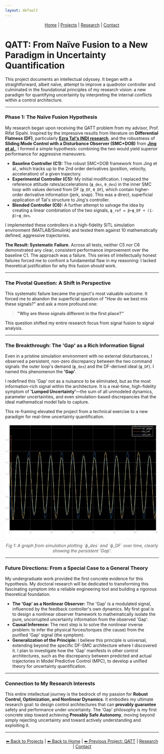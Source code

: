 ```yaml
---
layout: default
---
```


<nav style="text-align:center; margin-bottom:20px;">
  <a href="index.html">Home</a> |
  <a href="projects.html">Projects</a> |
  <a href="research-interests.html">Research</a> |
  <a href="contact.html">Contact</a>
</nav>

# QATT: From Naïve Fusion to a New Paradigm in Uncertainty Quantification

This project documents an intellectual odyssey. It began with a straightforward, albeit naïve, attempt to improve a quadrotor controller and culminated in the foundational principles of my research vision: a new paradigm for quantifying uncertainty by interpreting the internal conflicts within a control architecture.

---

### Phase 1: The Naïve Fusion Hypothesis
My research began upon receiving the QATT problem from my advisor, Prof. Rifat Sipahi. Inspired by the impressive results from literature on **Differential Flatness (DF)**, particularly **[Ezra Tal's INDI research](https://arxiv.org/abs/1809.04048)**, and the robustness of **Sliding Mode Control with a Disturbance Observer (SMC+DOB)** from **[Jing et al.](https://www.mdpi.com/2504-446X/6/9/261)**, I formed a simple hypothesis: combining the two would yield superior performance for aggressive maneuvers.

* **Baseline Controller (C1):** The robust SMC+DOB framework from Jing et al., which tracks up to the 2nd order derivatives (position, velocity, acceleration) of a given trajectory.
* **Experimental Controller (C5):** My initial modification. I replaced the reference attitude rates/accelerations (`ϕ_des`, `θ_des`) in the inner SMC loop with values derived from DF (`ϕ_DF`, `θ_DF`), which contain higher-order derivative information (jerk, snap). This was a direct, superficial application of Tal's structure to Jing's controller.
* **Blended Controller (C6):** A further attempt to salvage the idea by creating a linear combination of the two signals, `ϕ_ref = β∙ϕ_DF + (1-β)∙ϕ_des`.

I implemented these controllers in a high-fidelity SITL simulation environment (MATLAB/Simulink) and tested them against 10 mathematically defined, aggressive trajectories.

**The Result: Systematic Failure.**
Across all tests, neither C5 nor C6 demonstrated any clear, consistent performance improvement over the baseline C1. The approach was a failure. This series of intellectually honest failures forced me to confront a fundamental flaw in my reasoning: I lacked theoretical justification for why this fusion *should* work.

---

### The Pivotal Question: A Shift in Perspective
This systematic failure became the project's most valuable outcome. It forced me to abandon the superficial question of "How do we best mix these signals?" and ask a more profound one:

> **"Why are these signals different in the first place?"** 

This question shifted my entire research focus from signal fusion to signal analysis.

---

### The Breakthrough: The 'Gap' as a Rich Information Signal
Even in a pristine simulation environment with no external disturbances, I observed a persistent, non-zero discrepancy between the two command signals: the outer loop's demand (`ϕ_des`) and the DF-derived ideal (`ϕ_DF`). I named this phenomenon the **'Gap'**.

I redefined this 'Gap' not as a nuisance to be eliminated, but as the most information-rich signal within the architecture. It is a real-time, high-fidelity symptom of **'Lumped Uncertainty'**—the sum of all unmodeled dynamics, parameter uncertainties, and even simulation-based discrepancies that the ideal mathematical model fails to capture.

This re-framing elevated the project from a technical exercise to a new paradigm for real-time uncertainty quantification.

<p align="center">
    <img src="helix_roll.jpg" alt="Fig 1: The observed 'Gap' between command signals" style="max-width: 100%; height: auto; border-radius: 5px;">
</p>

<div style="text-align: center; font-style: italic; color: #555;">
    Fig 1: A graph from simulation plotting `ϕ_des` and `ϕ_DF` over time, clearly showing the persistent 'Gap'.
</div>

---

### Future Directions: From a Special Case to a General Theory
My undergraduate work provided the first concrete evidence for this hypothesis. My doctoral research will be dedicated to transforming this fascinating symptom into a reliable engineering tool and building a rigorous theoretical foundation.

* **The 'Gap' as a Nonlinear Observer:** The 'Gap' is a modulated signal, influenced by the feedback controller's own dynamics. My first goal is to design a nonlinear observer framework to mathematically isolate the pure, uncorrupted uncertainty information from the observed 'Gap'.
* **Causal Inference:** The next step is to solve the nonlinear inverse problem: to infer the physical forces/torques (the cause) from the purified 'Gap' signal (the symptom).
* **Generalization of the Principle:** I believe this principle is universal, extending beyond the specific DF-SMC architecture where I discovered it. I plan to investigate how the 'Gap' manifests in other control architectures, such as the discrepancy between predicted and actual trajectories in Model Predictive Control (MPC), to develop a unified theory for uncertainty quantification.

---

### Connection to My Research Interests
This entire intellectual journey is the bedrock of my passion for **Robust Control, Optimization, and Nonlinear Dynamics**. It embodies my ultimate research goal: to design control architectures that can **provably guarantee** safety and performance under uncertainty. The 'Gap' philosophy is my first concrete step toward achieving **Provably Safe Autonomy**, moving beyond simply rejecting uncertainty and toward actively understanding and exploiting it.

---

<nav style="text-align:center; margin-top:20px;">
  <a href="projects.html">⬅ Back to Projects</a> | 
  <a href="index.html">⬅ Back to Home</a> | 
  <a href="QATT-project.html">⬅ Previous Project: QATT</a> | 
  <a href="research-interests.html">Research</a> | 
  <a href="contact.html">Contact</a>
</nav>
